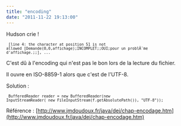 ```yaml
---
title: "encoding"
date: "2011-11-22 19:13:00"
---
```

Hudson crie !

<code><pre><small>
[line 4: the character at position 51 is not allowed 
[Demande(0,0,affichage);INCOMPLET;;OUI;pour un probl&Atilde;&uml;me d'affichage.;;], ...
</small></pre></code>

C'est dû à l'encoding qui n'est pas le bon lors de la lecture du fichier.

Il ouvre en ISO-8859-1 alors que c'est de l'UTF-8.

Solution : 

<code><pre><small>
BufferedReader reader = new BufferedReader(new InputStreamReader(
new FileInputStream(f.getAbsolutePath()), "UTF-8"));
</small></pre></code>


Référence : [http://www.jmdoudoux.fr/java/dej/chap-encodage.htm](http://www.jmdoudoux.fr/java/dej/chap-encodage.htm)
